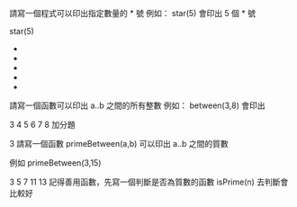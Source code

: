 請寫一個程式可以印出指定數量的 * 號
例如： star(5) 會印出 5 個 * 號

star(5)

*
*
*
*
*
請寫一個函數可以印出 a..b 之間的所有整數
例如： between(3,8) 會印出

3
4
5
6
7
8
加分題

3 請寫一個函數 primeBetween(a,b) 可以印出 a..b 之間的質數

例如 primeBetween(3,15)

3
5
7
11
13
記得善用函數，先寫一個判斷是否為質數的函數 isPrime(n) 去判斷會比較好
